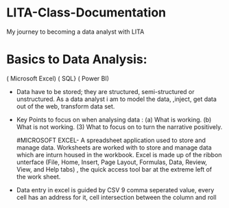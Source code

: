 # LITA-Class-Documentation
My journey to becoming a data analyst with LITA
# Basics to Data Analysis:
( Microsoft Excel)
( SQL}
( Power BI)
* Data have to be stored; they are structured, semi-structured or unstructured. As a data analyst  i am to model the data, ,inject, get data out of the web, transform data set.
* Key Points to focus on when analysing data : (a) What is working. (b) What is not working. (3) What to focus on to turn the narrative positively.

  #MICROSOFT EXCEL- A spreadsheet application used to store and manage data. Worksheets are worked with to store and manage data which are inturn housed in the workbook. Excel is made up of the ribbon unterface (File, Home, Insert, Page Layout, Formulas, Data, Review, View, and Help tabs)
, the quick access tool bar at the extreme left of the work sheet.
* Data entry in excel is guided by CSV 9 comma seperated value, every cell has an address for it, cell intersection between the column and roll
